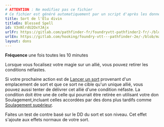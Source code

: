 ```yaml
---
# ATTENTION : Ne modifiez pas ce fichier
# Ce fichier est généré automatiquement par un script d'après les données du module Foundry VTT officiel et de sa traduction
title: Sort de l'Élu divin
titleEn: Blessed Spell
id: V3nNlrdU2OxYJAjx
urlFr: https://gitlab.com/pathfinder-fr/foundryvtt-pathfinder2-fr/-/blob/master/data/feats/V3nNlrdU2OxYJAjx.htm
urlEn: https://gitlab.com/hooking/foundry-vtt---pathfinder-2e/-/blob/master/packs/data/feats.db/blessed-spell.json
layout: dons
---
```

**Fréquence** une fois toutes les 10 minutes

Lorsque vous focalisez votre magie sur un allié, vous pouvez retirer les conditions néfastes.

Si votre prochaine action est de [Lancer un sort](../actions/lancer-un-sort.md) provenant d'un emplacement de sort et que ce sort ne cible qu'un unique allié, vous pouvez aussi tenter de délivrer cet allié d'une condition néfaste. La condition doit être une de celle qui pourrait être retirée en utilisant votre don Soulagement,incluant celles accordées par des dons plus tardifs comme [Soulagement supérieur](soulagement-supérieur.md).

Faites un test de contre basé sur le DD du sort et son niveau. Cet effet s'ajoute aux effets normaux de votre sort.
